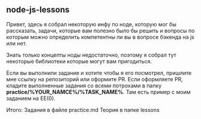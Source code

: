 ## node-js-lessons

Привет, здесь я собрал некоторую инфу по ноде, которую мог бы рассказать, задачи, которые вам полезно было бы решить и вопросы по которым можно определить компетентны ли вы в вопросе бэкенда на js или нет.

Знать только концепты ноды недостаточно, поэтому я собрал тут некоторые библиотеки которые могут вам пригодиться.

Если вы выполнили задание и хотите чтобы я его посмотрел, пришлите мне ссылку на репозиторий или оформите PR. Если оформляете PR, кладите выполненные задания со всеми потрохами в папку **practice/%YOUR_NAMCE%/%TASK_NAME%**. Там есть пример с моим заданием на EE(0).

Итого:
Задания в файле practice.md
Теория в папке lessons
